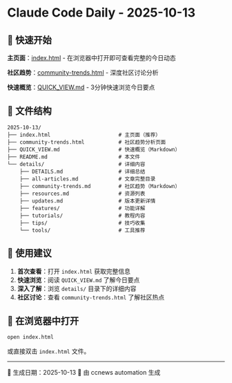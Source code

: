 # Claude Code Daily - 2025-10-13

## 📖 快速开始

**主页面**：[index.html](./index.html) - 在浏览器中打开即可查看完整的今日动态

**社区趋势**：[community-trends.html](./community-trends.html) - 深度社区讨论分析

**快速概览**：[QUICK_VIEW.md](./QUICK_VIEW.md) - 3分钟快速浏览今日要点

## 📁 文件结构

```
2025-10-13/
├── index.html                      # 主页面（推荐）
├── community-trends.html           # 社区趋势分析页面
├── QUICK_VIEW.md                   # 快速概览（Markdown）
├── README.md                       # 本文件
└── details/                        # 详细内容
    ├── DETAILS.md                  # 详细总结
    ├── all-articles.md             # 文章完整目录
    ├── community-trends.md         # 社区趋势（Markdown）
    ├── resources.md                # 资源列表
    ├── updates.md                  # 版本更新详情
    ├── features/                   # 功能详解
    ├── tutorials/                  # 教程内容
    ├── tips/                       # 技巧收集
    └── tools/                      # 工具推荐
```

## 🎯 使用建议

1. **首次查看**：打开 `index.html` 获取完整信息
2. **快速浏览**：阅读 `QUICK_VIEW.md` 了解今日要点
3. **深入了解**：浏览 `details/` 目录下的详细内容
4. **社区讨论**：查看 `community-trends.html` 了解社区热点

## 🔧 在浏览器中打开

```bash
open index.html
```

或直接双击 `index.html` 文件。

---

📅 生成日期：2025-10-13
🤖 由 ccnews automation 生成
